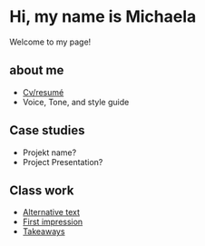 # Hi, my name is Michaela

Welcome to my page!

## about me

- [Cv/resumé](04-experience)
- Voice, Tone, and style guide

## Case studies

- Projekt name?
- Project Presentation?

## Class work

- [Alternative text](01-alternative-text)
- [First impression](first-impression)
- [Takeaways](takeaways)

